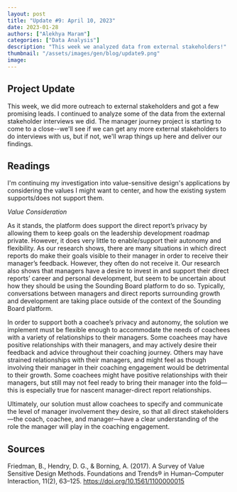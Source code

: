 ```yaml
---
layout: post
title: "Update #9: April 10, 2023"
date: 2023-01-28
authors: ["Alekhya Maram"]
categories: ["Data Analysis"]
description: "This week we analyzed data from external stakeholders!"
thumbnail: "/assets/images/gen/blog/update9.png"
image: 
---
```


## Project Update

This week, we did more outreach to external stakeholders and got a few promising leads. I continued to analyze some of the data from the external stakeholder interviews we did. The manager journey project is starting to come to a close--we'll see if we can get any more external stakeholders to do interviews with us, but if not, we'll wrap things up here and deliver our findings.

## Readings

I'm continuing my investigation into value-sensitive design's applications by considering the values I might want to center, and how the existing system supports/does not support them.

*Value Consideration*

As it stands, the platform does support the direct report’s privacy by allowing them to keep goals on the leadership development roadmap private. However, it does very little to enable/support their autonomy and flexibility. As our research shows, there are many situations in which  direct reports do make their goals visible to their manager in order to receive their manager’s feedback. However, they often do not receive it. Our research also shows that managers have a desire to invest in and support their direct reports’ career and personal development, but seem to be uncertain about how they should be using the Sounding Board platform to do so. Typically, conversations between managers and direct reports surrounding growth and development are taking place outside of the context of the Sounding Board platform. 

In order to support both a coachee’s privacy and autonomy, the solution we implement must be flexible enough to accommodate the needs of coachees with a variety of relationships to their managers. Some coachees may have positive relationships with their managers, and may actively desire their feedback and advice throughout their coaching journey. Others may have strained relationships with their managers, and might feel as though involving their manager in their coaching engagement would be detrimental to their growth. Some coachees might have positive relationships with their managers, but still may not feel ready to bring their manager into the fold—this is especially true for nascent manager-direct report relationships. 

Ultimately, our solution must allow coachees to specify and communicate the level of manager involvement they desire, so that all direct stakeholders—the coach, coachee, and manager—have a clear understanding of the role the manager will play in the coaching engagement.


## Sources

Friedman, B., Hendry, D. G., & Borning, A. (2017). A Survey of Value Sensitive Design Methods. Foundations and Trends® in Human–Computer Interaction, 11(2), 63–125. https://doi.org/10.1561/1100000015